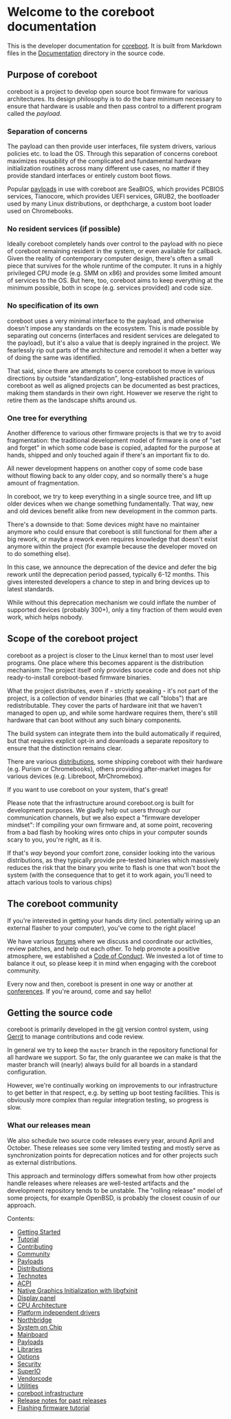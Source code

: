 # Welcome to the coreboot documentation

This is the developer documentation for [coreboot](https://coreboot.org).
It is built from Markdown files in the
[Documentation](https://review.coreboot.org/cgit/coreboot.git/tree/Documentation)
directory in the source code.

## Purpose of coreboot

coreboot is a project to develop open source boot firmware for various
architectures. Its design philosophy is to do the bare minimum necessary to
ensure that hardware is usable and then pass control to a different program
called the _payload_.

### Separation of concerns

The payload can then provide user interfaces, file system drivers,
various policies etc. to load the OS. Through this separation of concerns
coreboot maximizes reusability of the complicated and fundamental hardware
initialization routines across many different use cases, no matter if
they provide standard interfaces or entirely custom boot flows.

Popular [payloads](payloads.md) in use with coreboot are SeaBIOS,
which provides PCBIOS services, Tianocore, which provides UEFI services,
GRUB2, the bootloader used by many Linux distributions, or depthcharge,
a custom boot loader used on Chromebooks.

### No resident services (if possible)

Ideally coreboot completely hands over control to the payload with no
piece of coreboot remaining resident in the system, or even available
for callback.  Given the reality of contemporary computer design,
there's often a small piece that survives for the whole runtime of
the computer. It runs in a highly privileged CPU mode (e.g. SMM on x86)
and provides some limited amount of services to the OS. But here, too,
coreboot aims to keep everything at the minimum possible, both in scope
(e.g. services provided) and code size.

### No specification of its own

coreboot uses a very minimal interface to the payload, and otherwise
doesn't impose any standards on the ecosystem. This is made possible by
separating out concerns (interfaces and resident services are delegated
to the payload), but it's also a value that is deeply ingrained in the
project. We fearlessly rip out parts of the architecture and remodel it
when a better way of doing the same was identified.

That said, since there are attempts to coerce coreboot to move in various
directions by outside "standardization", long-established practices of
coreboot as well as aligned projects can be documented as best practices,
making them standards in their own right. However we reserve the right to
retire them as the landscape shifts around us.

### One tree for everything

Another difference to various other firmware projects is that we try
to avoid fragmentation: the traditional development model of firmware
is one of "set and forget" in which some code base is copied, adapted
for the purpose at hands, shipped and only touched again if there's an
important fix to do.

All newer development happens on another copy of some code base without
flowing back to any older copy, and so normally there's a huge amount
of fragmentation.

In coreboot, we try to keep everything in a single source tree, and
lift up older devices when we change something fundamentally. That way,
new and old devices benefit alike from new development in the common parts.

There's a downside to that: Some devices might have no maintainer anymore
who could ensure that coreboot is still functional for them after a big
rework, or maybe a rework even requires knowledge that doesn't exist
anymore within the project (for example because the developer moved on
to do something else).

In this case, we announce the deprecation of the device and defer the big
rework until the deprecation period passed, typically 6-12 months. This
gives interested developers a chance to step in and bring devices up to
latest standards.

While without this deprecation mechanism we could inflate the number
of supported devices (probably 300+), only a tiny fraction of them
would even work, which helps nobody.

## Scope of the coreboot project

coreboot as a project is closer to the Linux kernel than to most
user level programs. One place where this becomes apparent is the
distribution mechanism: The project itself only provides source code
and does not ship ready-to-install coreboot-based firmware binaries.

What the project distributes, even if - strictly speaking - it's not
part of the project, is a collection of vendor binaries (that we call
"blobs") that are redistributable. They cover the parts of hardware init
that we haven't managed to open up, and while some hardware requires them,
there's still hardware that can boot without any such binary components.

The build system can integrate them into the build automatically if
required, but that requires explicit opt-in and downloads a separate
repository to ensure that the distinction remains clear.

There are various [distributions](distributions.md), some shipping
coreboot with their hardware (e.g. Purism or Chromebooks), others
providing after-market images for various devices (e.g. Libreboot,
MrChromebox).

If you want to use coreboot on your system, that's great!

Please note that the infrastructure around coreboot.org is built for
development purposes. We gladly help out users through our communication
channels, but we also expect a "firmware developer mindset": If compiling
your own firmware and, at some point, recovering from a bad flash by
hooking wires onto chips in your computer sounds scary to you, you're
right, as it is.

If that's _way_ beyond your comfort zone, consider looking into the
various distributions, as they typically provide pre-tested binaries
which massively reduces the risk that the binary you write to flash is
one that won't boot the system (with the consequence that to get it to work
again, you'll need to attach various tools to various chips)

## The coreboot community

If you're interested in getting your hands dirty (incl. potentially wiring
up an external flasher to your computer), you've come to the right place!

We have various [forums](community/forums.md) where we discuss and coordinate
our activities, review patches, and help out each other. To
help promote a positive atmosphere, we established a [Code of
Conduct](community/code_of_conduct.md). We invested a lot of time
to balance it out, so please keep it in mind when engaging with the
coreboot community.

Every now and then, coreboot is present in one way or another at
[conferences](community/conferences.md). If you're around, come and
say hello!

## Getting the source code

coreboot is primarily developed in the
[git](https://review.coreboot.org/cgit/coreboot.git) version control
system, using [Gerrit](https://review.coreboot.org) to manage
contributions and code review.

In general we try to keep the `master` branch in the repository functional
for all hardware we support. So far, the only guarantee we can make is
that the master branch will (nearly) always build for all boards in a
standard configuration.

However, we're continually working on improvements to our infrastructure to
get better in that respect, e.g. by setting up boot testing facilities. This
is obviously more complex than regular integration testing, so progress
is slow.

### What our releases mean

We also schedule two source code releases every year, around April and
October. These releases see some very limited testing and mostly serve
as synchronization points for deprecation notices and for other projects
such as external distributions.

This approach and terminology differs somewhat from how other projects handle
releases where releases are well-tested artifacts and the development
repository tends to be unstable. The "rolling release" model of some projects,
for example OpenBSD, is probably the closest cousin of our approach.

Contents:

* [Getting Started](getting_started/index.md)
* [Tutorial](tutorial/index.md)
* [Contributing](contributing/index.md)
* [Community](community/index.md)
* [Payloads](payloads.md)
* [Distributions](distributions.md)
* [Technotes](technotes/index.md)
* [ACPI](acpi/index.md)
* [Native Graphics Initialization with libgfxinit](gfx/libgfxinit.md)
* [Display panel](gfx/display-panel.md)
* [CPU Architecture](arch/index.md)
* [Platform independent drivers](drivers/index.md)
* [Northbridge](northbridge/index.md)
* [System on Chip](soc/index.md)
* [Mainboard](mainboard/index.md)
* [Payloads](lib/payloads/index.md)
* [Libraries](lib/index.md)
* [Options](lib/option.md)
* [Security](security/index.md)
* [SuperIO](superio/index.md)
* [Vendorcode](vendorcode/index.md)
* [Utilities](util.md)
* [coreboot infrastructure](infrastructure/index.md)
* [Release notes for past releases](releases/index.md)
* [Flashing firmware tutorial](flash_tutorial/index.md)
